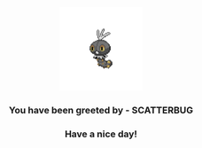 <p align="center">
            <img src="https://raw.githubusercontent.com/PokeAPI/sprites/master/sprites/pokemon/664.png" width="150" height="150">
          </p>
          <h3 align="center">You have been greeted by - <b>SCATTERBUG</b></h3>
          <h3 align="center">Have a nice day!</h3>
